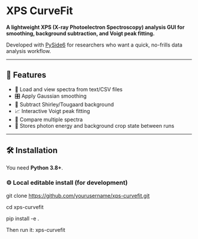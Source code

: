 # XPS CurveFit

**A lightweight XPS (X-ray Photoelectron Spectroscopy) analysis GUI for smoothing, background subtraction, and Voigt peak fitting.**

Developed with [PySide6](https://doc.qt.io/qtforpython/) for researchers who want a quick, no-frills data analysis workflow.

---

## 🚀 Features

- 📂 Load and view spectra from text/CSV files
- 🎛 Apply Gaussian smoothing
- 🔧 Subtract Shirley/Tougaard background
- 📈 Interactive Voigt peak fitting
- 🧮 Compare multiple spectra
- 🧠 Stores photon energy and background crop state between runs

---

## 🛠 Installation

You need **Python 3.8+**.

### ⚙️ Local editable install (for development)

git clone https://github.com/yourusername/xps-curvefit.git

cd xps-curvefit

pip install -e .

Then run it:
xps-curvefit

